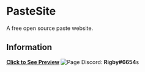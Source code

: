 # PasteSite
A free open source paste website.

## Information
**[Click to See Preview](https://paste.jubot.site/)**
![Page](https://i.gyazo.com/e500035001bd73b0a99c09075363b529.png)
Discord: **Rigby#6654**s